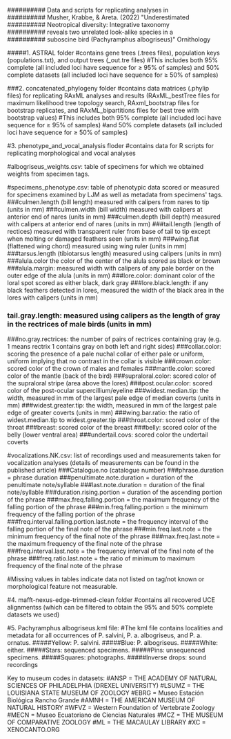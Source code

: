 ########## Data and scripts for replicating analyses in  
########## Musher, Krabbe, & Areta. (2022) "Underestimated 
########## Neotropical diversity: Integrative taxonomy    
########## reveals two unrelated look-alike species in a  
########## suboscine bird (Pachyramphus albogriseus)" Ornithology 

#####1. ASTRAL folder 
#contains gene trees (.trees files), population keys (populations.txt), and output trees (_out.tre files)
#This includes both 95% complete (all included loci have sequence for ≥ 95% of samples) and 50% complete datasets (all included loci have sequence for ≥ 50% of samples) 

###2. concatenated_phylogeny folder 
#contains data matrices (.phylip files) for replicating RAxML analyses and results (RAxML_bestTree files for maximum likelihood tree topology search, RAxml_bootstrap files for bootstrap replicates, and RAxML_bipartitions files for best tree with bootstrap values)
#This includes both 95% complete (all included loci have sequence for ≥ 95% of samples) 
#and 50% complete datasets (all included loci have sequence for ≥ 50% of samples) 

#3. phenotype_and_vocal_analysis floder 
#contains data for R scripts for replicating morphological and vocal analyses

#albogriseus_weights.csv: table of specimens for which we obtained weights from specimen tags. 

#specimens_phenotype.csv: table of phenotypic data scored or measured for specimens examined by LJM as well as metadata from specimens' tags.
###culmen.length (bill length) measured with calipers from nares to tip (units in mm)
###culmen.width (bill width) measured with calipers at anterior end of nares (units in mm)
###culmen.depth (bill depth) measured with calipers at anterior end of nares (units in mm)
###tail.length (length of rectices) measured with transparent ruler from base of tail to tip except when molting or damaged feathers seen (units in mm)
###wing.flat (flattened wing chord) measured using wing ruler (units in mm)
###tarsus.length (tibiotarsus length) measured using calipers (units in mm)
###alula.color the color of the center of the alula scored as black or brown 
###alula.margin: measured width with calipers of any pale border on the outer edge of the alula (units in mm)
###lore.color: dominant color of the loral spot scored as either black, dark gray
###lore.black.length: if any black feathers detected in lores, measured the width of the black area in the lores with calipers (units in mm)
### tail.gray.length: measured using calipers as the length of gray in the rectrices of male birds (units in mm)
###no.gray.rectrices: the number of pairs of rectrices containing gray (e.g. 1 means rectrix 1 contains gray on both left and right sides)
###collar.color: scoring the presence of a pale nuchal collar of either pale or uniform, uniform implying that no contrast in the collar is visible
###crown.color: scored color of the crown of males and females
###mantle.color: scored color of the mantle (back of the bird)
###supraloral.color: scored color of the supraloral stripe (area above the lores)
###post.ocular.color: scored color of the post-ocular supercillium/eyeline
###widest.median.tip: the width, measured in mm of the largest pale edge of median coverts (units in mm)
###widest.greater.tip: the width, measured in mm of the largest pale edge of greater coverts (units in mm)
###wing.bar.ratio: the ratio of widest.median.tip to widest.greater.tip
###throat.color: scored color of the throat
###breast: scored color of the breast
###belly: scored color of the belly (lower ventral area)
###undertail.covs: scored color the undertail coverts

#vocalizations.NK.csv: list of recordings used and measurements taken for vocalization analyses (details of measurements can be found in the published article)
###Catalogue.no (catalogue number)
###phrase.duration = phrase duration
###penultimate.note.duration = duration of the penultimate note/syllable
###last.note.duration = duration of the final note/syllable
###duration.rising.portion = duration of the ascending portion of the phrase
###max.freq.falling.portion = the maximum frequency of the falling portion of the phrase
###min.freq.falling.portion = the minimum frequency of the falling portion of the phrase
###freq.interval.falling.portion.last.note = the frequency interval of the falling portion of the final note of the phrase
###min.freq.last.note = the minimum frequency of the final note of the phrase
###max.freq.last.note = the maximum frequency of the final note of the phrase
###freq.interval.last.note = the frequency interval of the final note of the phrase
###freq.ratio.last.note = the ratio of minimum to maximum frequency of the final note of the phrase

#Missing values in tables indicate data not listed on tag/not known or morphological feature not measurable.

#4. mafft-nexus-edge-trimmed-clean folder
#contains all recovered UCE alignmentss (which can be filtered to obtain the 95% and 50% complete datasets we used)

#5. Pachyramphus albogriseus.kml file:
#The kml file contains localities and metadata for all occurrences of P. salvini, P. a. albogriseus, and P. a. ornatus.
#####Yellow: P. salvini.
#####Blue: P. albogriseus.
#####White: either.
#####Stars: sequenced specimens.
#####Pins: unsequenced specimens.
#####Squares: photographs.
#####Inverse drops: sound recordings


Key to museum codes in datasets:
#ANSP = THE ACADEMY OF NATURAL SCIENCES OF PHILADELPHIA (DREXEL UNIVERSITY)
#LSUMZ = THE LOUISIANA STATE MUSEUM OF ZOOLOGY
#EBRG = Museo Estación Biológica Rancho Grande
#AMNH = THE AMERICAN MUSEUM OF NATURAL HISTORY
#WFVZ = Western Foundation of Vertebrate Zoology
#MECN = Museo Ecuatoriano de Ciencias Naturales
#MCZ = THE MUSEUM OF COMPARATIVE ZOOLOGY
#ML = THE MACAULAY LIBRARY
#XC = XENOCANTO.ORG

